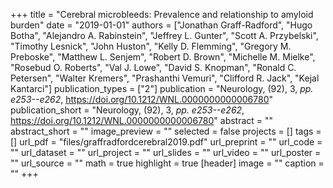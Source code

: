 +++
title = "Cerebral microbleeds: Prevalence and relationship to amyloid burden"
date = "2019-01-01"
authors = ["Jonathan Graff-Radford", "Hugo Botha", "Alejandro A. Rabinstein", "Jeffrey L. Gunter", "Scott A. Przybelski", "Timothy Lesnick", "John Huston", "Kelly D. Flemming", "Gregory M. Preboske", "Matthew L. Senjem", "Robert D. Brown", "Michelle M. Mielke", "Rosebud O. Roberts", "Val J. Lowe", "David S. Knopman", "Ronald C. Petersen", "Walter Kremers", "Prashanthi Vemuri", "Clifford R. Jack", "Kejal Kantarci"]
publication_types = ["2"]
publication = "Neurology, (92), 3, _pp. e253--e262_, https://doi.org/10.1212/WNL.0000000000006780"
publication_short = "Neurology, (92), 3, _pp. e253--e262_, https://doi.org/10.1212/WNL.0000000000006780"
abstract = ""
abstract_short = ""
image_preview = ""
selected = false
projects = []
tags = []
url_pdf = "files/graffradfordcerebral2019.pdf"
url_preprint = ""
url_code = ""
url_dataset = ""
url_project = ""
url_slides = ""
url_video = ""
url_poster = ""
url_source = ""
math = true
highlight = true
[header]
image = ""
caption = ""
+++
